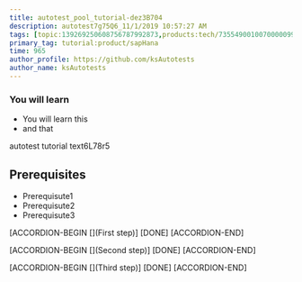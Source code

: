 ```yaml
---
title: autotest_pool_tutorial-dez3B704
description: autotest7g75Q6_11/1/2019 10:57:27 AM
tags: [topic:139269250608756787992873,products:tech/73554900100700000996,tutorial:experience/advanced]
primary_tag: tutorial:product/sapHana
time: 965
author_profile: https://github.com/ksAutotests
author_name: ksAutotests
---
```

### You will learn
- You will learn this
- and that

autotest tutorial text6L78r5

## Prerequisites
- Prerequisute1
- Prerequisute2
- Prerequisute3

[ACCORDION-BEGIN [](First step)]
[DONE]
[ACCORDION-END]

[ACCORDION-BEGIN [](Second step)]
[DONE]
[ACCORDION-END]

[ACCORDION-BEGIN [](Third step)]
[DONE]
[ACCORDION-END]

